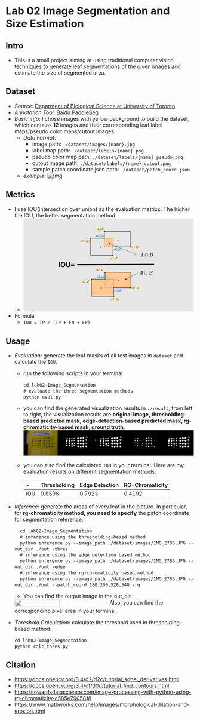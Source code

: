 # Lab 02 Image Segmentation and Size Estimation

## Intro
-  This is a small project aiming at using traditional computer vision techniques to generate leaf segmentations of the given images and estimate the 
size of segmented area.

## Dataset
- *Source*: [Deparment of Biological Science at University of Toronto](https://www.utsc.utoronto.ca/labs/gonzalesvigil/)
- *Annotation Tool*: [Baidu PaddleSeg](https://ai.baidu.com/tech/imageprocess/sky_seg)
- *Basic info*: I chose images with yellow background to build the dataset, which contains **12** images and their corresponding leaf label maps/pseudo color maps/cutout images.
  - *Data Format*: 
    - image path: ```./dataset/images/{name}.jpg```
    - label map path: ```./dataset/labels/{name}.png```
    - pseudo color map path: ```./dataset/labels/{name}_pseudo.png```
    - cutout image path: ```./dataset/labels/{name}_cutout.png```
    - sample patch coordinate json path: ```./dataset/patch_coord.json```
  - *example*:
    ![img](imgs/example.png)


## Metrics
- I use IOU(intersection over union) as the evaluation metrics. The higher the IOU, the better segmentation method.
  - ![img.png](imgs/iou.png)
- Formula
  - ```IOU = TP / (TP + FN + FP)```

## Usage
- *Evaluation*: generate the leaf masks of all test images in `dataset` and calculate the `IOU`.
  - run the following scripts in your terminal
    ``` 
    cd lab02-Image_Segmentation
    # evaluate the three segmentation methods
    python eval.py
    ```
  - you can find the generated visualization results in `./result`, from left to right, the visualization results are **original image, 
  thresholding-based predicted mask, edge-detection-based predicted mask, rg-chromaticity-based mask, ground truth**.
    ![img.png](imgs/eval_vis.jpg)
  - you can also find the calculated `IOU` in your terminal. Here are my evaluation results on different segmentation methods:
    
    | -   | Thresholding | Edge Detection | RG-Chromaticity |
    |-----|--------------|----------------|-----------------|
    | IOU | 0.8596       | 0.7923         | 0.4192          |

- *Inference*: generate the areas of every leaf in the picture. In particular, for **rg-chromaticity method, you need to 
  specify** the patch coordinate for segmentation reference. 
  ``` 
    cd lab02-Image_Segmentation
    # inference using the thresholding-based method
    python inference.py --image_path ./dataset/images/IMG_2786.JPG --out_dir ./out -thres 
    # inference using the edge detection based method
    python inference.py --image_path ./dataset/images/IMG_2786.JPG --out_dir ./out -edge 
    # inference using the rg-chromaticity based method
    python inference.py --image_path ./dataset/images/IMG_2786.JPG --out_dir ./out --patch_coord 180,200,520,540 -rg
    ```
  - You can find the output image in the out_dir.
  <img src="imgs/out_example.JPG" width = "50%" height = "50%" align=center />
  - Also, you can find the corresponding pixel area in your terminal.
  
- *Threshold Calculation:* calculate the threshold used in thresholding-based method.
  ```
  cd lab02-Image_Segmentation
  python calc_thres.py
  ```

## Citation
- https://docs.opencv.org/3.4/d2/d2c/tutorial_sobel_derivatives.html
- https://docs.opencv.org/3.4/df/d0d/tutorial_find_contours.html
- https://towardsdatascience.com/image-processing-with-python-using-rg-chromaticity-c585e7905818
- https://www.mathworks.com/help/images/morphological-dilation-and-erosion.html
